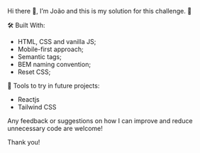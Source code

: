Hi there 👋, I’m João and this is my solution for this challenge. 🚀

🛠️ Built With:

- HTML, CSS and vanilla JS;
- Mobile-first approach;
- Semantic tags;
- BEM naming convention;
- Reset CSS;

🎯 Tools to try in future projects:

- Reactjs
- Tailwind CSS

Any feedback or suggestions on how I can improve and reduce unnecessary code are welcome!

Thank you!
